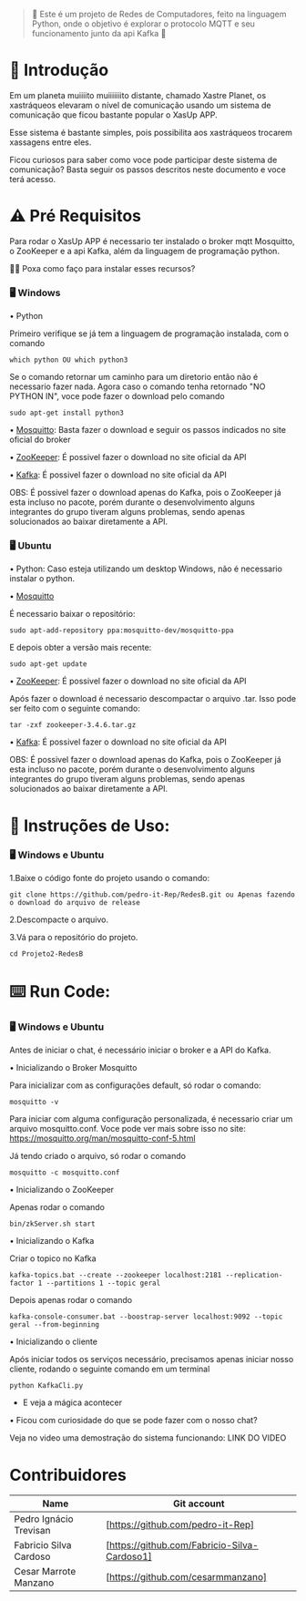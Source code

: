  > :construction: Este é um projeto de Redes de Computadores, feito na linguagem Python, onde o objetivo é explorar o protocolo MQTT e seu funcionamento junto da api Kafka :construction:

# :stop_sign: Introdução

Em um planeta muiiiito muiiiiiiito distante, chamado Xastre Planet, os xastráqueos elevaram o nível de comunicação usando um sistema de comunicação que ficou bastante popular o XasUp APP.

Esse sistema é bastante simples, pois possibilita aos xastráqueos trocarem xassagens entre eles.

Ficou curiosos para saber como voce pode participar deste sistema de comunicação? 
Basta seguir os passos descritos neste documento e voce terá acesso.


# :warning: Pré Requisitos

Para rodar o XasUp APP é necessario ter instalado o broker mqtt Mosquitto, o ZooKeeper e a api Kafka, além da linguagem de programação python.

👨‍🦱 Poxa como faço para instalar esses recursos?

### :desktop_computer: Windows

<p> • Python </p>
  Primeiro verifique se já tem a linguagem de programação instalada, com o comando
  
    which python OU which python3
    
 Se o comando retornar um caminho para um diretorio então não é necessario fazer nada. Agora caso o comando tenha retornado "NO PYTHON IN", voce pode fazer o download pelo comando 
 
    sudo apt-get install python3
    
<p> • <a href= "https://mosquitto.org/download/"/> Mosquitto</a>: Basta fazer o download e seguir os passos indicados no site oficial do broker </p>
<p> • <a href= "https://zookeeper.apache.org/releases.html"/> ZooKeeper</a>: É possivel fazer o download no site oficial da API </p>
<p> • <a href= "https://kafka.apache.org/quickstart"/> Kafka</a>: É possivel fazer o download no site oficial da API </p>

<p> OBS: É possivel fazer o download apenas do Kafka, pois o ZooKeeper já esta incluso no pacote, porém durante o desenvolvimento alguns integrantes do grupo tiveram alguns problemas, sendo apenas solucionados ao baixar diretamente a API. </p>

### :desktop_computer: Ubuntu

• Python: Caso esteja utilizando um desktop Windows, não é necessario instalar o python.
<p> • <a href= "https://mosquitto.org/download/"/> Mosquitto</a> </p>
 <p> É necessario baixar o repositório: </p>
 
    sudo apt-add-repository ppa:mosquitto-dev/mosquitto-ppa
    
 <p> E depois obter a versão mais recente: </p>
 
    sudo apt-get update

    
<p> • <a href= "https://zookeeper.apache.org/releases.html"/> ZooKeeper</a>: É possivel fazer o download no site oficial da API </p>
<p> Após fazer o download é necessario descompactar o arquivo .tar. Isso pode ser feito com o seguinte comando: </p>

    tar -zxf zookeeper-3.4.6.tar.gz

• <a href= "https://kafka.apache.org/quickstart"/> Kafka</a>: É possivel fazer o download no site oficial da API

OBS: É possivel fazer o download apenas do Kafka, pois o ZooKeeper já esta incluso no pacote, porém durante o desenvolvimento alguns integrantes do grupo tiveram alguns problemas, sendo apenas solucionados ao baixar diretamente a API.

# :scroll: Instruções de Uso:

### :desktop_computer: Windows e Ubuntu

1.Baixe o código fonte do projeto usando o comando:

        
    git clone https://github.com/pedro-it-Rep/RedesB.git ou Apenas fazendo o download do arquivo de release
        
2.Descompacte o arquivo.

3.Vá para o repositório do projeto.

        
    cd Projeto2-RedesB

# :keyboard: Run Code:

### :desktop_computer: Windows e Ubuntu

Antes de iniciar o chat, é necessário iniciar o broker e a API do Kafka.

• Inicializando o Broker Mosquitto

Para inicializar com as configurações default, só rodar o comando:

    mosquitto -v

Para iniciar com alguma configuração personalizada, é necessario criar um arquivo mosquitto.conf.
Voce pode ver mais sobre isso no site: https://mosquitto.org/man/mosquitto-conf-5.html
 <p> Já tendo criado o arquivo, só rodar o comando </p>

    mosquitto -c mosquitto.conf
    
• Inicializando o ZooKeeper

Apenas rodar o comando

    bin/zkServer.sh start
    
• Inicializando o Kafka

Criar o topico no Kafka

    kafka-topics.bat --create --zookeeper localhost:2181 --replication-factor 1 --partitions 1 --topic geral

Depois apenas rodar o comando

    kafka-console-consumer.bat --boostrap-server localhost:9092 --topic geral --from-beginning

• Inicializando o cliente

Após iniciar todos os serviços necessário, precisamos apenas iniciar nosso cliente, rodando o seguinte comando em um terminal

    python KafkaCli.py

- E veja  a mágica acontecer

• Ficou com curiosidade do que se pode fazer com o nosso chat?
<p> Veja no video uma demostração do sistema funcionando: LINK DO VIDEO </p>

# Contribuidores
| Name | Git account |
|------|-------------|
| Pedro Ignácio Trevisan| [https://github.com/pedro-it-Rep] | 
| Fabricio Silva Cardoso| [https://github.com/Fabricio-Silva-Cardoso1]|
| Cesar Marrote Manzano| [https://github.com/cesarmmanzano]|
